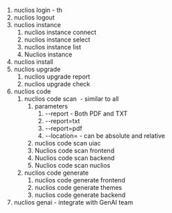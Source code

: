 1. nuclios login - th
2. nuclios logout
3. nuclios instance
	1. nuclios instance connect
	2. nuclios instance select
	3. nuclios instance list
	4. Nuclios instance
4. nuclios install
5. nuclios upgrade
	1. nuclios upgrade report
	2. nuclios upgrade check
6. nuclios code
	1. nuclios code scan  - similar to all 
		1. parameters
			1. --report - Both PDF and TXT
			2. --report=txt
			3. --report=pdf
			4. --location=<path> - can be absolute and relative
		2. nuclios code scan uiac
		3. Nuclios code scan frontend
		4. Nuclios code scan backend
		5. Nuclios code scan nuclios
	2. nuclios code generate 
		1. nuclios code generate frontend
		2. nuclios code generate themes
		3. nuclios code generate backend
7. nuclios genai - integrate with GenAI team